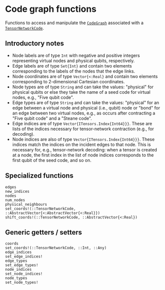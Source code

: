 # Code graph functions

Functions to access and manipulate the [`CodeGraph`](@ref) associated with a
[`TensorNetworkCode`](@ref).

## Introductory notes

* Node labels are of type `Int` with negative and positive integers representing virtual
  nodes and physical qubits, respectively.
* Edge labels are of type `Set{Int}` and contain two elements corresponding to the labels
  of the nodes that the edge links.
* Node coordinates are of type `Vector{<:Real}` and contain two elements corresponding to
  2-dimensional Cartesian coordinates.
* Node types are of type `String` and can take the values: "physical" for physical qubits
  or else they take the name of a seed code for virtual nodes, e.g., "Five qubit code".
* Edge types are of type `String` and can take the values: "physical" for an edge between a
  virtual node and physical (i.e., qubit) node or "bond" for an edge between two virtual
  nodes, e.g., as occurs after contracting a "Five qubit code" and a "Steane code".
* Edge indices are of type `Vector{ITensors.Index{Int64}}}`.  These are lists of the
  indices necessary for tensor-network contraction (e.g., for decoding).
* Node indices are also of type `Vector{ITensors.Index{Int64}}}`.  These indices match the
  indices on the incident edges to that node.  This is necessary for, e.g., tensor-network
  decoding: when a tensor is created at a node, the first index in the list of node indices
  corresponds to the first qubit of the seed code, and so on.

## Specialized functions
```@docs
edges
new_indices
nodes
num_nodes
physical_neighbours
set_coords!(::TensorNetworkCode, ::AbstractVector{<:AbstractVector{<:Real}})
shift_coords!(::TensorNetworkCode, ::AbstractVector{<:Real})
```

## Generic getters / setters
```@docs
coords
set_coords!(::TensorNetworkCode, ::Int, ::Any)
edge_indices
set_edge_indices!
edge_types
set_edge_types!
node_indices
set_node_indices!
node_types
set_node_types!
```
